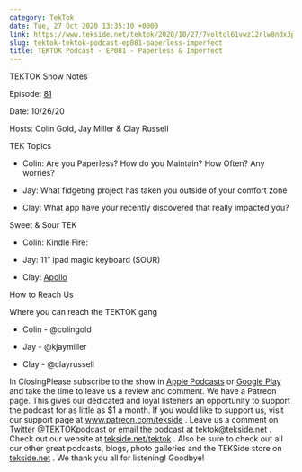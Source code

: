 ```yaml
---
category: TekTok
date: Tue, 27 Oct 2020 13:35:10 +0000
link: https://www.tekside.net/tektok/2020/10/27/7voltcl61vwz12rlw8ndx3pco8r6kj
slug: tektok-tektok-podcast-ep081-paperless-imperfect
title: TEKTOK Podcast - EP081 - Paperless & Imperfect
---
```


<p class="">TEKTOK Show Notes</p><p class="">Episode: <a href="http://tekside.net/tektok?format=rss"><span>81</span></a></p><p class="">Date: 10/26/20</p><p class="">Hosts: Colin Gold, Jay Miller &amp; Clay Russell</p><p class=""></p><p class="">TEK Topics</p><ul><li><p class="">Colin: Are you Paperless? How do you Maintain? How Often? Any worries?</p></li><li><p class="">Jay: What fidgeting project has taken you outside of your comfort zone</p></li><li><p class="">Clay: What app have your recently discovered that really impacted you?</p></li></ul><p class=""></p><p class="">Sweet &amp; Sour TEK</p><ul><li><p class="">Colin: Kindle Fire:&nbsp;</p></li><li><p class="">Jay: 11” ipad magic keyboard (SOUR)</p></li><li><p class="">Clay: <a href="https://apps.apple.com/us/app/apollo-for-reddit/id979274575"><span>Apollo</span></a></p></li></ul><p class=""></p><p class="">How to Reach Us</p><p class="">Where you can reach the TEKTOK gang</p><ul><li><p class="">Colin - <span>@colingold</span></p></li><li><p class="">Jay - <span>@kjaymiller</span></p></li><li><p class="">Clay - <span>@clayrussell</span>&nbsp;</p></li></ul><p class=""></p><p class="">In ClosingPlease subscribe to the show in <a href="https://podcasts.apple.com/us/podcast/tektok-podcast/id875056387"><span>Apple Podcasts</span></a> or <a href="https://goo.gl/app/playmusic?ibi=com.google.PlayMusic&amp;isi=691797987&amp;ius=googleplaymusic&amp;link=https://play.google.com/music/m/Ifbau5sq4uurrg4hifug5oacshq?t%3DTEKTOK_Podcast_-_The_TEKSide_Network"><span>Google Play</span></a> and take the time to leave us a review and comment. We have a Patreon page. This gives our dedicated and loyal listeners an opportunity to support the podcast for as little as $1 a month. If you would like to support us, visit our support page at <a href="http://www.patreon.com/tekside"><span>www.patreon.com/tekside</span></a> . Leave us a comment on Twitter <a href="http://twitter.com/%23!/TEKTOKpodcast"><span>@TEKTOKpodcast</span></a> or email the podcast at <span>tektok@tekside.net</span> . Check out our website at <a href="http://tekside.net/tektok/"><span>tekside.net/tektok</span></a> . Also be sure to check out all our other great podcasts, blogs, photo galleries and the TEKSide store on <a href="http://tekside.net/"><span>tekside.net</span></a> . We thank you all for listening! Goodbye!</p>